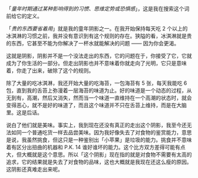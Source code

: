 「*童年时期通过某种影响得到的习惯、思维定势或恐惧感*」，这是我在搜索这个词前给它的定义。

「*贵的东西要省着用*」就是我的童年阴影之一。在我开始保持每天吃 2 个以上的冰淇淋的习惯之前，我并没有意识到有这个规则的存在。狭隘的看，冰淇淋就是贵的东西，它甚至不能为你解决了一杯水就能解决的问题 —— 因为你会更渴。

这就是阴影，阴影并不是一个没法走出的东西，它的问题在于，你接受了它，它就成为了你生活的一部分。但走出阴影也并不意味着你就走向了光明，它只是意味着，你走了出来，破除了这个的规则。

除了大量的吃冰淇淋，我还开始大量的吃海苔，一包海苔有 5 张，每天我能吃 6 包，直到我的舌苔上弥漫着一层海苔的味道为止。好的味道是一个动态的过程，从无到有，高潮，然后又消失，然而当一个味道一直维持在一个高潮的状态时，就会变得恶心，就不是好的味道了，而且这个味道并不只在舌苔上维持，而是在大脑里。这是后话。

说白了他们就是美味。事实上，我到现在还没有真正的走出这个阴影，我至今还无法如同一个普通吃货一样去品尝美味。因为我好像失去了对食物的鉴赏能力，意思是说，我虽然挑食，但这只是一种鉴别出「小苹果」是垃圾的能力。挑食并不意味着有区分出扭曲的机器和 P.K. 14 谁好谁坏的能力。这个比方双方差得可能有点大，但大概就是这个意思。所以「这个阴影」现在指的就是对食物不需要有太高的追求，它的结果就是失去了对食物的品味，这也大概就是我现在还这么瘦的原因。这阴影还真难走出来呢。
